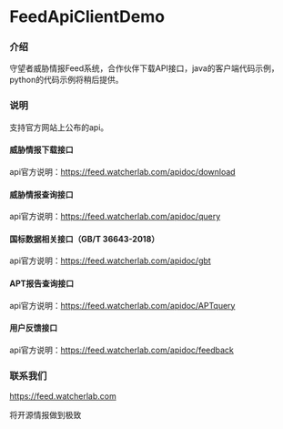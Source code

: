 # FeedApiClientDemo

### 介绍
守望者威胁情报Feed系统，合作伙伴下载API接口，java的客户端代码示例，python的代码示例将稍后提供。

### 说明
支持官方网站上公布的api。
#### 威胁情报下载接口
api官方说明：<https://feed.watcherlab.com/apidoc/download>

 #### 威胁情报查询接口

api官方说明：<https://feed.watcherlab.com/apidoc/query>

#### 国标数据相关接口（GB/T 36643-2018）

api官方说明：<https://feed.watcherlab.com/apidoc/gbt>

#### APT报告查询接口

api官方说明：<https://feed.watcherlab.com/apidoc/APTquery>

#### 用户反馈接口

api官方说明：<https://feed.watcherlab.com/apidoc/feedback>


### 联系我们
https://feed.watcherlab.com

将开源情报做到极致


